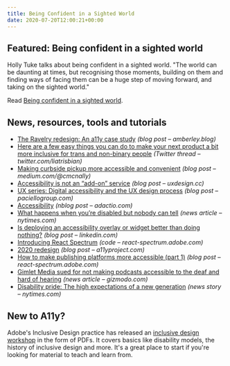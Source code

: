 ```yaml
---
title: Being Confident in a Sighted World
date: 2020-07-20T12:00:21+00:00
---
```


## Featured: Being confident in a sighted world

Holly Tuke talks about being confident in a sighted world. "The world can be daunting at times, but recognising those moments, building on them and finding ways of facing them can be a huge step of moving forward, and taking on the sighted world."

Read [Being confident in a sighted world](https://lifeofablindgirl.com/2020/07/12/being-confident-in-a-sighted-world/).

## News, resources, tools and tutorials

- [The Ravelry redesign: An a11y case study](https://amberley.blog/2020-07-04-ravelry-an-a11y-case-study/) *(blog post – amberley.blog)*
- [Here are a few easy things you can do to make your next product a bit more inclusive for trans and non-binary people](https://twitter.com/liatrisbian/status/1281978736318001152) *(Twitter thread – twitter.com/liatrisbian)*
- [Making curbside pickup more accessible and convenient](https://medium.com/@cmcnally/making-curbside-pickup-more-accessible-convenient-7bf597e661ed) *(blog post – medium.com/@cmcnally)*
- [Accessibility is not an “add-on” service](https://uxdesign.cc/accessibility-is-not-an-add-on-service-a55fced8e8c4) *(blog post – uxdesign.cc)*
- [UX series: Digital accessibility and the UX design process](https://www.paciellogroup.com/ux-series-digital-accessibility-and-the-ux-design-process/) *(blog post – paciellogroup.com)*
- [Accessibility](https://adactio.com/journal/17132) *(nblog post – adactio.com)*
- [What happens when you’re disabled but nobody can tell](https://www.nytimes.com/2020/07/10/style/invisible-disabilities.html) *(news article – nytimes.com)*
- [Is deploying an accessibility overlay or widget better than doing nothing?](https://www.linkedin.com/pulse/deploying-accessibility-overlay-widget-better-than-doing-springer/) *(blog post – linkedin.com)*
- [Introducing React Spectrum](https://react-spectrum.adobe.com/blog/introducing-react-spectrum.html) *(code – react-spectrum.adobe.com)*
- [2020 redesign](https://www.a11yproject.com/announcements/2020-07-15-2020-redesign/) *(blog post – a11yproject.com)*
- [How to make publishing platforms more accessible (part 1)](https://developer.paciellogroup.com/blog/2020/07/how-to-make-publishing-platforms-more-accessible-part-1/) *(blog post – react-spectrum.adobe.com)*
- [Gimlet Media sued for not making podcasts accessible to the deaf and hard of hearing](https://gizmodo.com/gimlet-media-sued-for-not-making-podcasts-accessible-to-1844369021) *(news article – gizmodo.com)*
- [Disability pride: The high expectations of a new generation](https://www.nytimes.com/2020/07/17/style/americans-with-disabilities-act.html) *(news story – nytimes.com)*

## New to A11y?

Adobe's Inclusive Design practice has released an [inclusive design workshop](https://github.com/adobe-inclusive-design/id-workshop) in the form of PDFs. It covers basics like disability models, the history of inclusive design and more. It's a great place to start if you're looking for material to teach and learn from.
